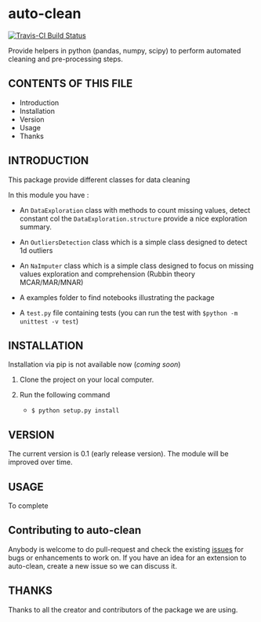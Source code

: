 
# auto-clean
[![Travis-CI Build Status](https://travis-ci.org/ericfourrier/auto-clean.svg?branch=develop)](https://travis-ci.org/ericfourrier/auto-clean)  

Provide helpers in python (pandas, numpy, scipy) to perform automated cleaning and pre-processing steps.


## CONTENTS OF THIS FILE


 * Introduction
 * Installation
 * Version
 * Usage
 * Thanks


## INTRODUCTION


This package provide different classes for data cleaning

In this module you have :

 * An `DataExploration` class with methods to count missing values, detect constant col
the `DataExploration.structure` provide a nice exploration summary.

 * An `OutliersDetection` class which is a simple class designed to detect 1d outliers

 * An `NaImputer` class which is a simple class designed to focus on missing values
 exploration and comprehension (Rubbin theory MCAR/MAR/MNAR)

 * A examples folder to find notebooks illustrating the package

 * A `test.py`  file containing tests (you can run the test with `$python -m unittest -v test`)

## INSTALLATION

Installation via pip is not available now (*coming soon*)

 1. Clone the project on your local computer.

 2. Run the following command

 	* `$ python setup.py install`

## VERSION

The current version is 0.1 (early release version).
The module will be improved over time.

## USAGE
To complete

## Contributing to auto-clean
Anybody is welcome  to do pull-request and check the existing [issues](https://github.com/ericfourrier/auto-clean/issues) for bugs or enhancements to work on.
If you have an idea for an extension to auto-clean, create a new issue so we can discuss it.

## THANKS
Thanks to all the creator and contributors of the package we are using.
